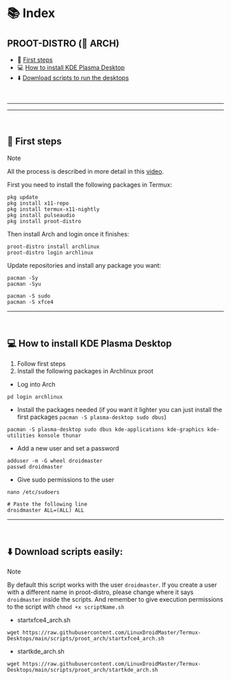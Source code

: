 # 📚 Index

## PROOT-DISTRO (🔼 ARCH)
* 🏁 [First steps](#first-steps-arch)
* 💻 [How to install KDE Plasma Desktop](#kde-arch)
* ⬇️ [Download scripts to run the desktops](#easy-download-arch)

<br>

---  
---  

<br>

## 🏁 First steps <a name=first-steps-arch></a>
> [!NOTE]  
> All the process is described in more detail in this [video](https://www.youtube.com/watch?v=21yeQ1yMI0o).

First you need to install the following packages in Termux: 
```
pkg update
pkg install x11-repo
pkg install termux-x11-nightly
pkg install pulseaudio
pkg install proot-distro
```

Then install Arch and login once it finishes: 
```
proot-distro install archlinux
proot-distro login archlinux
```

Update repositories and install any package you want: 
```
pacman -Sy
pacman -Syu

pacman -S sudo
pacman -S xfce4
```

---  
<br>

## 💻 How to install KDE Plasma Desktop <a name=kde-arch></a> 
1. Follow first steps
2. Install the following packages in Archlinux proot
* Log into Arch
```
pd login archlinux
```
* Install the packages needed (if you want it lighter you can just install the first packages `pacman -S plasma-desktop sudo dbus`)
```
pacman -S plasma-desktop sudo dbus kde-applications kde-graphics kde-utilities konsole thunar
```
* Add a new user and set a password
```
adduser -m -G wheel droidmaster
passwd droidmaster
```
* Give sudo permissions to the user
```
nano /etc/sudoers
```
```
# Paste the following line
droidmaster ALL=(ALL) ALL
```

---  
<br>

## ⬇️ Download scripts easily: <a name=easy-download-arch></a> 

> [!NOTE]  
> By default this script works with the user `droidmaster`. If you create a user with a different name in proot-distro, please change where it says `droidmaster` inside the scripts. And remember to give execution permissions to the script with `chmod +x scriptName.sh`

* startxfce4_arch.sh
```
wget https://raw.githubusercontent.com/LinuxDroidMaster/Termux-Desktops/main/scripts/proot_arch/startxfce4_arch.sh
```

* startkde_arch.sh
```
wget https://raw.githubusercontent.com/LinuxDroidMaster/Termux-Desktops/main/scripts/proot_arch/startkde_arch.sh
```
